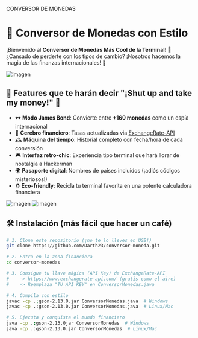 CONVERSOR DE MONEDAS
# 💱 Conversor de Monedas con Estilo

¡Bienvenido al **Conversor de Monedas Más Cool de la Terminal**! 🚀  
¿Cansado de perderte con los tipos de cambio? ¡Nosotros hacemos la magia de las finanzas internacionales! 💫

![imagen](https://github.com/user-attachments/assets/ef673cdf-da6e-4de0-8c72-9c645ea23a05)

## 🌟 Features que te harán decir "¡Shut up and take my money!" 💸

- 🕶️ **Modo James Bond**: Convierte entre **+160 monedas** como un espía internacional  
- 🧠 **Cerebro financiero**: Tasas actualizadas via [ExchangeRate-API](https://www.exchangerate-api.com/)  
- 🕰️ **Máquina del tiempo**: Historial completo con fecha/hora de cada conversión  
- 🎮 **Interfaz retro-chic**: Experiencia tipo terminal que hará llorar de nostalgia a Hackerman  
- 🌍 **Pasaporte digital**: Nombres de países incluidos (¡adiós códigos misteriosos!)  
- ♻️ **Eco-friendly**: Recicla tu terminal favorita en una potente calculadora financiera  

![imagen](https://github.com/user-attachments/assets/c7db2c45-54eb-4bbf-a475-d315d57c8022)
![imagen](https://github.com/user-attachments/assets/abddcb0c-4910-4925-b6f7-11b9a033b7eb)


## 🛠️ Instalación (más fácil que hacer un café)

```bash
# 1. Clona este repositorio (¡no te lo lleves en USB!)
git clone https://github.com/Darth23/conversor-moneda.git

# 2. Entra en la zona financiera
cd conversor-monedas

# 3. Consigue tu llave mágica (API Key) de ExchangeRate-API
#    -> https://www.exchangerate-api.com/ (gratis como el aire)
#    -> Reemplaza "TU_API_KEY" en ConversorMonedas.java

# 4. Compila con estilo
javac -cp .;gson-2.13.0.jar ConversorMonedas.java  # Windows
javac -cp .:gson-2.13.0.jar ConversorMonedas.java  # Linux/Mac

# 5. Ejecuta y conquista el mundo financiero
java -cp .;gson-2.13.0jar ConversorMonedas  # Windows
java -cp .:gson-2.13.0.jar ConversorMonedas  # Linux/Mac

